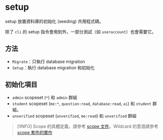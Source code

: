 # setup

setup 放置資料庫的初始化 (seeding) 共用程式碼。

除了 `cli` 的 setup 指令會用到外，一部分測試（如 `useraccount`）也會需要它。

## 方法

- `Migrate`：只執行 database migration
- `Setup`：執行 database migration 和初始化

## 初始化項目

- `admin` scopeset (`*`) 和 `admin` 群組
- `student` scopeset (`me:*`, `question:read`, `database:read`, `ai`) 和 `student` 群組。
- `unverified` scopeset (`unverified`, `me:read`) 和 `unverified` 群組

> [!INFO]
> Scope 的具體定義，請參考 [scope 文件](../../docs/scope.md)。Wildcard 的意涵請參考 [scope 套件的實作](../scope/README.md)
